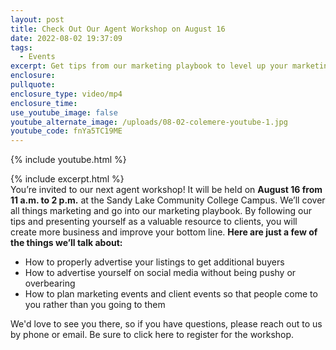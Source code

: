 ```yaml
---
layout: post
title: Check Out Our Agent Workshop on August 16
date: 2022-08-02 19:37:09
tags:
  - Events
excerpt: Get tips from our marketing playbook to level up your marketing.
enclosure:
pullquote:
enclosure_type: video/mp4
enclosure_time:
use_youtube_image: false
youtube_alternate_image: /uploads/08-02-colemere-youtube-1.jpg
youtube_code: fnYa5TC19ME
---
```

{% include youtube.html %}

{% include excerpt.html %}&nbsp;<br>You’re invited to our next agent workshop\! It will be held on **August 16 from 11 a.m. to 2 p.m.** at the Sandy Lake Community College Campus. We’ll cover all things marketing and go into our marketing playbook. By following our tips and presenting yourself as a valuable resource to clients, you will create more business and improve your bottom line. **Here are just a few of the things we’ll talk about:**

* How to properly advertise your listings to get additional buyers
* How to advertise yourself on social media without being pushy or overbearing
* How to plan marketing events and client events so that people come to you rather than you going to them

We'd love to see you there, so if you have questions, please reach out to us by phone or email. Be sure to click here to register for the workshop.
